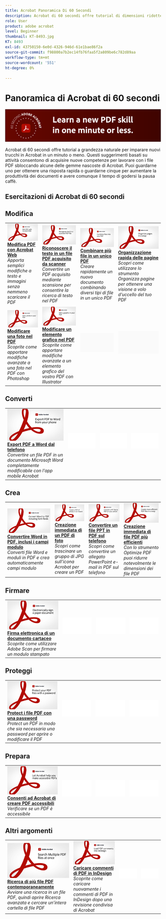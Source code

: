 ```yaml
---
title: Acrobat Panoramica Di 60 Secondi
description: Acrobat di 60 secondi offre tutorial di dimensioni ridotte per imparare un nuovo trucco in Acrobat in un minuto o meno
role: User
product: adobe acrobat
level: Beginner
thumbnail: KT-8493.jpg
KT: 8493
exl-id: 43750150-6e0d-4326-946d-61e1bae86f2a
source-git-commit: f98800a7b2ec14fb76faa5f2a809be6c782d89aa
workflow-type: tm+mt
source-wordcount: '551'
ht-degree: 0%

---
```


# Panoramica di Acrobat di 60 secondi

![Immagine Acrobat di 60 secondi](../assets/Hero-60sec.png)

Acrobat di 60 secondi offre tutorial a grandezza naturale per imparare nuovi trucchi in Acrobat in un minuto o meno. Questi suggerimenti basati su attività consentono di acquisire nuove competenze per lavorare con i file PDF sbloccando alcune delle gemme nascoste di Acrobat. Puoi guardarne uno per ottenere una risposta rapida o guardarne cinque per aumentare la produttività dei documenti e avere comunque il tempo di godersi la pausa caffè.

## Esercitazioni di Acrobat di 60 secondi

## Modifica

<table style="table-layout:fixed">
<tr>
   <td>
    <a href="edit.md">
      <img alt="Modifica PDF con Acrobat Web" src="../assets/60sec_Edit_1280.jpg" />
    </a>
    <div>
    <a href="edit.md"><strong>Modifica PDF con Acrobat Web</strong></a>
    </div>
    <em>Apporta semplici modifiche a testo e immagini senza nemmeno scaricare il PDF</em>
    <br>
  </td>
  <td>
    <a href="textrecognition.md">
      <img alt="Riconoscere il testo in un file PDF acquisito da scanner" src="../assets/60sec_Textrecognition_1280.jpg" />
    </a>
    <div>
     <a href="textrecognition.md"><strong>Riconoscere il testo in un file PDF acquisito da scanner</strong></a>
    </div>
    <em>Convertire un PDF acquisito mediante scansione per consentire la ricerca di testo nel PDF</em>
    <br>
  </td>
  <td>
    <a href="combine-to-one-pdf.md">
      <img alt="Combinare più file in un unico PDF" src="../assets/60sec_Combine_1280.jpg" />
    </a>
    <div>
    <a href="combine-to-one-pdf.md"><strong>Combinare più file in un unico PDF</strong></a>
    </div>
    <em>Creare rapidamente un nuovo documento combinando diversi tipi di file in un unico PDF</em>
    <br>
  </td>
   <td>
    <a href="organize.md">
      <img alt="Organizzazione rapida delle pagine" src="../assets/60sec_Organize_1280.jpg" />
    </a>
    <div>
    <a href="organize.md"><strong>Organizzazione rapida delle pagine</strong></a>
    </div>
    <em>Scopri come utilizzare lo strumento Organizza pagine per ottenere una visione a volo d’uccello del tuo PDF</em>
    <br>
  </td>
</tr>
<tr>
  <td>
    <a href="editphoto.md">
      <img alt="Modificare una foto nel PDF" src="../assets/60sec_Editphoto_1280.jpg" />
    </a>
    <div>
    <a href="editphoto.md"><strong>Modificare una foto nel PDF</strong></a>
    </div>
    <em>Scoprite come apportare modifiche avanzate a una foto nel PDF con Photoshop</em>
    <br>
  </td>
  <td>
    <a href="editgraphic.md">
      <img alt="Modificare un elemento grafico nel PDF" src="../assets/60sec_Editgraphic_1280.jpg" />
    </a>
    <div>
    <a href="editgraphic.md"><strong>Modificare un elemento grafico nel PDF</strong></a>
    </div>
    <em>Scoprite come apportare modifiche avanzate a un elemento grafico del vostro PDF con Illustrator</em>
    <br>
  </td>
  <td>
      <img alt="Spaziatore" src="../assets/Grayspacer.png" />
        <div>
        <br>
  </td>
  <td>
      <img alt="Spaziatore" src="../assets/Grayspacer.png" />
        <div>
        <br>
  </td>
</tr>
</table>

## Converti

<table style="table-layout:fixed">
<tr>
  <td>
    <a href="exportwordphone.md">
      <img alt="Export PDF a Word dal telefono" src="../assets/60sec_Exportphone_1280.jpg" />
    </a>
    <div>
    <a href="exportwordphone.md"><strong>Export PDF a Word dal telefono</strong></a>
    </div>
    <em>Convertire un file PDF in un documento Microsoft Word completamente modificabile con l'app mobile Acrobat</em>
    <br>
  </td>
  <td>
      <img alt="Spaziatore" src="../assets/Whitespacer.png" />
        <div>
        <br>
  </td>
  <td>
      <img alt="Spaziatore" src="../assets/Whitespacer.png" />
        <div>
        <br>
  </td>
  <td>
      <img alt="Spaziatore" src="../assets/Whitespacer.png" />
        <div>
        <br>
  </td>
</tr>
</table>

## Crea

<table style="table-layout:fixed">
<tr>
  <td>
    <a href="wordform.md">
      <img alt="Convertire Word in PDF, inclusi i campi modulo" src="../assets/60sec_Wordform_1280.jpg" />
    </a>
    <div>
     <a href="wordform.md"><strong>Convertire Word in PDF, inclusi i campi modulo</strong></a>
    </div>
    <em>Converti file Word e moduli in PDF e crea automaticamente campi modulo</em>
    <br>
  </td>
  <td>
      <a href="photo.md">
        <img alt="Creazione immediata di un PDF di foto" src="../assets/60sec_Photo_1280.jpg" />
      </a>
      <div>
      <a href="photo.md"><strong>Creazione immediata di un PDF di foto</strong></a>
      </div>
      <em>Scopri come trascinare un gruppo di JPG sull’icona Acrobat per creare un PDF</em>
      <br>
  </td>
  <td>
    <a href="phone.md">
      <img alt="Convertire un file PPT in PDF sul telefono" src="../assets/60sec_Phone_1280.jpg" />
    </a>
    <div>
    <a href="phone.md"><strong>Convertire un file PPT in PDF sul telefono</strong></a>
    </div>
    <em>Scopri come convertire un allegato PowerPoint e-mail in PDF sul telefono</em>
    <br>
  </td>
  <td>
      <a href="optimize.md">
        <img alt="Creazione immediata di file PDF più efficienti" src="../assets/60sec_Optimize_1280.jpg" />
      </a>
      <div>
      <a href="optimize.md"><strong>Creazione immediata di file PDF più efficienti</strong></a>
      </div>
      <em>Con lo strumento Optimize PDF puoi ridurre notevolmente le dimensioni dei file PDF</em>
      <br>
  </td>
</tr>
</table>

## Firmare

<table style="table-layout:fixed">
<tr>
  <td>
    <a href="sign.md">
      <img alt="Firma elettronica di un documento cartaceo" src="../assets/60sec_Sign_1280.jpg" />
    </a>
    <div>
    <a href="sign.md"><strong>Firma elettronica di un documento cartaceo</strong></a>
    </div>
    <em>Scoprite come utilizzare Adobe Scan per firmare un modulo stampato</em>
    <br>
  </td>
  <td>
      <img alt="Spaziatore" src="../assets/Whitespacer.png" />
        <div>
        <br>
  </td>
  <td>
      <img alt="Spaziatore" src="../assets/Whitespacer.png" />
        <div>
        <br>
  </td>
  <td>
      <img alt="Spaziatore" src="../assets/Whitespacer.png" />
        <div>
        <br>
  </td>
</tr>
</table>

## Proteggi

<table style="table-layout:fixed">
<tr>
  <td>
    <a href="protect.md">
      <img alt="Protect i file PDF con una password" src="../assets/60sec_Protect_1280.jpg" />
    </a>
    <div>
    <a href="protect.md"><strong>Protect i file PDF con una password</strong></a>
    </div>
    <em>Protect un PDF in modo che sia necessaria una password per aprire o modificare il PDF</em>
    <br>
  </td>
  <td>
      <img alt="Spaziatore" src="../assets/Whitespacer.png" />
        <div>
        <br>
  </td>
  <td>
      <img alt="Spaziatore" src="../assets/Whitespacer.png" />
        <div>
        <br>
  </td>
  <td>
      <img alt="Spaziatore" src="../assets/Whitespacer.png" />
        <div>
        <br>
  </td>
</tr>
</table>

## Prepara

<table style="table-layout:fixed">
<tr>
  <td>
    <a href="accessible.md">
      <img alt="Consenti ad Acrobat di creare PDF accessibili" src="../assets/60sec_Accessible_1280.jpg" />
    </a>
    <div>
    <a href="accessible.md"><strong>Consenti ad Acrobat di creare PDF accessibili</strong></a>
    </div>
    <em>Verificare se un PDF è accessibile</em>
    <br>
  </td>
  <td>
      <img alt="Spaziatore" src="../assets/Whitespacer.png" />
        <div>
        <br>
  </td>
  <td>
      <img alt="Spaziatore" src="../assets/Whitespacer.png" />
        <div>
        <br>
  </td>
  <td>
      <img alt="Spaziatore" src="../assets/Whitespacer.png" />
        <div>
        <br>
  </td>
</tr>
</table>

## Altri argomenti

<table style="table-layout:fixed">
<tr>
  <td>
    <a href="search.md">
      <img alt="Ricerca di più file PDF contemporaneamente" src="../assets/60sec_Search_1280.jpg" />
    </a>
    <div>
     <a href="search.md"><strong>Ricerca di più file PDF contemporaneamente</strong></a>
    </div>
    <em>Avviare una ricerca in un file PDF, quindi aprire Ricerca avanzata e cercare un’intera cartella di file PDF</em>
    <br>
  </td>
  <td>
    <a href="indesign.md">
      <img alt="Caricare commenti di PDF in InDesign" src="../assets/60sec_InDesign_1280.jpg" />
    </a>
    <div>
    <a href="indesign.md"><strong>Caricare commenti di PDF in InDesign</strong></a>
    </div>
    <em>Scoprite come caricare nuovamente i commenti di PDF in InDesign dopo una revisione condivisa di Acrobat</em>
    <br>
  </td>
  <td>
      <img alt="Spaziatore" src="../assets/Whitespacer.png" />
        <div>
        <br>
  </td>
  <td>
      <img alt="Spaziatore" src="../assets/Whitespacer.png" />
        <div>
        <br>
  </td>
</tr>
</table>